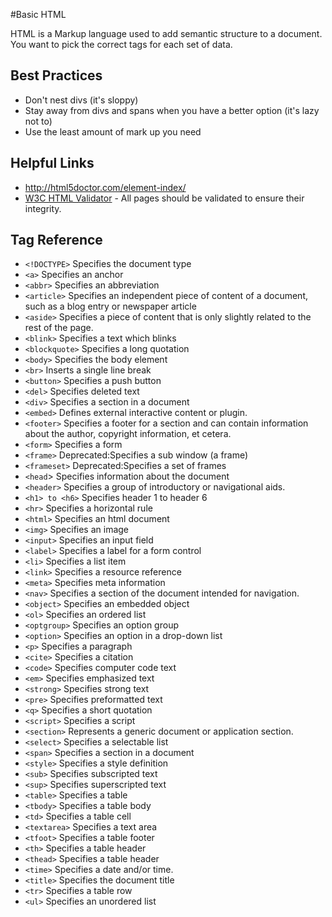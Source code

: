 #Basic HTML 

HTML is a Markup language used to add semantic structure to a document. You want to pick the correct tags for each set of data.

## Best Practices

* Don't nest divs (it's sloppy)
* Stay away from divs and spans when you have a better option (it's lazy not to)
* Use the least amount of mark up you need

## Helpful Links

* http://html5doctor.com/element-index/
* [W3C HTML Validator](https://validator.w3.org/)  - All pages should be validated to ensure their integrity.

## Tag Reference

* `<!DOCTYPE>`	Specifies the document type
* `<a>`	Specifies an anchor
* `<abbr>`	Specifies an abbreviation
* `<article>`	Specifies an independent piece of content of a document, such as a blog entry or newspaper article
* `<aside>`	Specifies a piece of content that is only slightly related to the rest of the page.
* `<blink>`	Specifies a text which blinks
* `<blockquote>`	Specifies a long quotation
* `<body>`	Specifies the body element
* `<br>`	Inserts a single line break
* `<button>`	Specifies a push button
* `<del>`	Specifies deleted text
* `<div>`	Specifies a section in a document
* `<embed>`	Defines external interactive content or plugin.
* `<footer>`	Specifies a footer for a section and can contain information about the author, copyright information, et cetera.
* `<form>`	Specifies a form 
* `<frame>`	Deprecated:Specifies a sub window (a frame)
* `<frameset>`	Deprecated:Specifies a set of frames
* `<head`>	Specifies information about the document
* `<header>`	Specifies a group of introductory or navigational aids.
* `<h1> to <h6>`	Specifies header 1 to header 6
* `<hr>`	Specifies a horizontal rule
* `<html>`	Specifies an html document
* `<img>`	Specifies an image
* `<input>`	Specifies an input field
* `<label>`	Specifies a label for a form control
* `<li>`	Specifies a list item
* `<link>`	Specifies a resource reference
* `<meta>`	Specifies meta information
* `<nav>`	Specifies a section of the document intended for navigation.
* `<object>`	Specifies an embedded object
* `<ol>`	Specifies an ordered list
* `<optgroup>`	Specifies an option group
* `<option>`	Specifies an option in a drop-down list
* `<p>`	Specifies a paragraph
* `<cite>`	Specifies a citation
* `<code>`	Specifies computer code text
* `<em>`	Specifies emphasized text 
* `<strong>`	Specifies strong text
* `<pre>`	Specifies preformatted text
* `<q>`	Specifies a short quotation
* `<script>`	Specifies a script
* `<section>`	Represents a generic document or application section.
* `<select>`	Specifies a selectable list
* `<span>`	Specifies a section in a document
* `<style>`	Specifies a style definition
* `<sub>`	Specifies subscripted text
* `<sup>`	Specifies superscripted text
* `<table>`	Specifies a table
* `<tbody>`	Specifies a table body
* `<td>`	Specifies a table cell
* `<textarea>`	Specifies a text area
* `<tfoot>`	Specifies a table footer
* `<th>`	Specifies a table header
* `<thead>`	Specifies a table header
* `<time>`	Specifies a date and/or time.
* `<title>`	Specifies the document title
* `<tr>`	Specifies a table row
* `<ul>`	Specifies an unordered list

